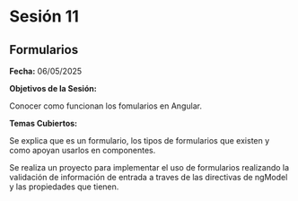 # Sesión 11 #

## Formularios ##

**Fecha:** 06/05/2025

**Objetivos de la Sesión:**

Conocer como funcionan los fomularios en Angular.

**Temas Cubiertos:**

Se explica que es un formulario, los tipos de formularios que existen y como apoyan usarlos en componentes.

Se realiza un proyecto para implementar el uso de formularios realizando la validación de información de entrada a traves de las directivas de ngModel y las propiedades que tienen.
